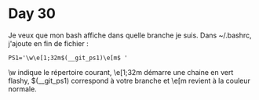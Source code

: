 # Day 30

Je veux que mon bash affiche dans quelle branche je suis. Dans ~/.bashrc,
j'ajoute en fin de fichier :

    PS1='\w\e[1;32m$(__git_ps1)\e[m$ '

\w indique le répertoire courant, 
\e[1;32m démarre une chaine en vert flashy,
$(_\_git\_ps1) correspond à votre branche 
et \e[m revient à la couleur normale.
